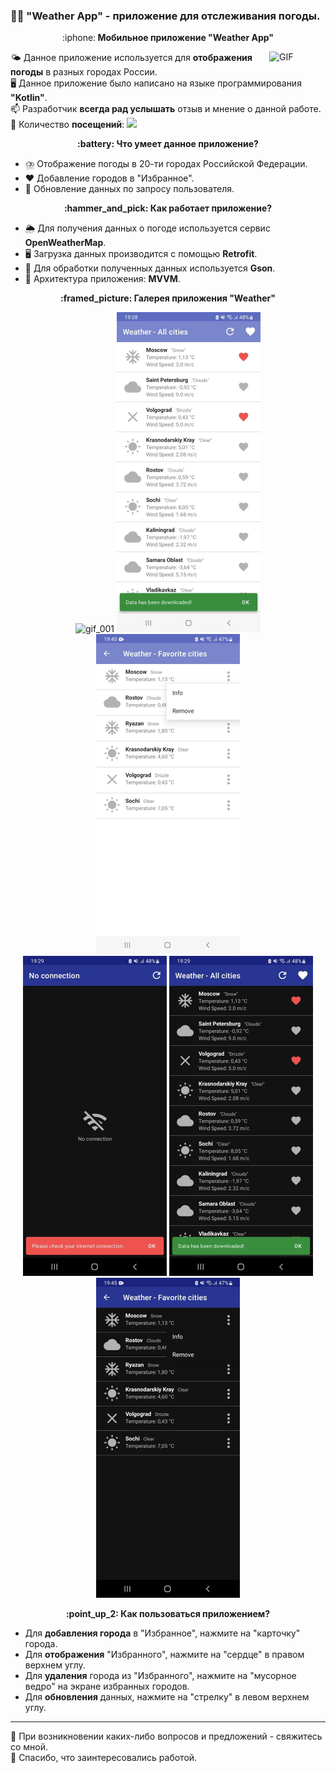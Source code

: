 ### :man_student: "Weather App" - приложение для отслеживания погоды.

 <p align="center">
 :iphone:<b> Мобильное приложение "Weather App"</b>  
 </p>
 
 <img align="right" alt="GIF" src="https://github.com/coder-chekunkov/TechnicalTaskWeather/blob/main/wiki_images/ic_android.png" width="90" />

:sun_behind_small_cloud: Данное приложение используется для **отображения погоды** в разных городах России. <br/> 
:desktop_computer: Данное приложение было написано на языке программирования **"Kotlin"**. <br/>
:mailbox: Разработчик **всегда рад услышать** отзыв и мнение о данной работе. <br/>
:eyes: Количество **посещений**: ![](https://visitor-badge.glitch.me/badge?page_id=coder-chekunkov.weather-app) <br/>

<p align="center">
   <b> :battery: Что умеет данное приложение?</b>  
</p>

 - :cloud_with_lightning_and_rain: Отображение погоды в 20-ти городах Российской Федерации. 
 - :heart: Добавление городов в "Избранное".
 - :repeat: Обновление данных по запросу пользователя.

<p align="center">
   <b> :hammer_and_pick: Как работает приложение?</b>  
</p>

 - :sun_behind_rain_cloud: Для получения данных о погоде используется сервис **OpenWeatherMap**.
 - :desktop_computer: Загрузка данных производится с помощью **Retrofit**.
 - :floppy_disk: Для обработки полученных данных используется **Gson**.
 - :hammer: Архитектура приложения: **MVVM**.

 <p align="center">
   <b> :framed_picture: Галерея приложения "Weather"</b>  
</p>

<p align="center">
 <img alt="gif_001" src="https://github.com/coder-chekunkov/weather-app/blob/main/wiki_images/gif_001.gif" width="230"/>
 <img alt="image_002" src="https://github.com/coder-chekunkov/weather-app/blob/main/wiki_images/image_002.jpg" width="230"/>
 <img alt="image_003" src="https://github.com/coder-chekunkov/weather-app/blob/main/wiki_images/image_003.jpg" width="230"/> <br/>
 <img alt="image_004" src="https://github.com/coder-chekunkov/weather-app/blob/main/wiki_images/image_004.jpg" width="230"/>
 <img alt="image_005" src="https://github.com/coder-chekunkov/weather-app/blob/main/wiki_images/image_005.jpg" width="230"/>
 <img alt="image_006" src="https://github.com/coder-chekunkov/weather-app/blob/main/wiki_images/image_006.jpg" width="230"/> <br/>
</p>

<p align="center">
   <b> :point_up_2: Как пользоваться приложением?</b>  
</p>

 - Для **добавления города** в "Избранное", нажмите на "карточку" города.
 - Для **отображения** "Избранного", нажмите на "сердце" в правом верхнем углу.
 - Для **удаления** города из "Избранного", нажмите на "мусорное ведро" на экране избранных городов.
 - Для **обновления** данных, нажмите на "стрелку" в левом верхнем углу.

---

📧 При возникновении каких-либо вопросов и предложений - свяжитесь со мной. <br/>
🤝 Спасибо, что заинтересовались работой.

